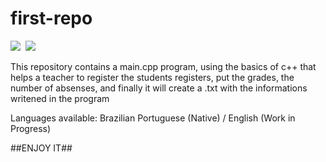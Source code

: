 # first-repo
![](https://img.shields.io/badge/build-WIP-red.svg?style=plastic) ![]() ![](https://img.shields.io/badge/C++-11-blue.svg?style=plastic)

This repository contains a main.cpp program, using the basics of c++ that helps a teacher to register the students registers, put the grades, the number of absenses, and finally it will create a .txt with the informations writened in the program

Languages available:
Brazilian Portuguese (Native) /
English (Work in Progress)

##ENJOY IT##

